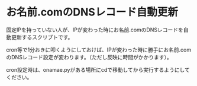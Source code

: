 # お名前.comのDNSレコード自動更新
固定IPを持っていない人が、IPが変わった時にお名前.comのDNSレコードを自動更新するスクリプトです。

cron等で1分おきに叩くようにしておけば、IPが変わった時に勝手にお名前.comのDNSレコード設定が変わります。（ただし反映に時間がかかります）。

cron設定時は、onamae.pyがある場所にcdで移動してから実行するようにしてください。
